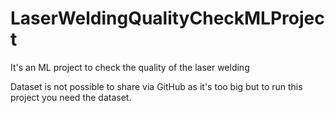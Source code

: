 # LaserWeldingQualityCheckMLProject
It's an ML project to check the quality of the laser welding

Dataset is not possible to share via GitHub as it's too big but to run this project you need the dataset.


